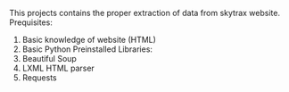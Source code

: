 This projects contains the proper extraction of data from skytrax website.
Prequisites:
1. Basic knowledge of website (HTML)
2. Basic Python
Preinstalled Libraries:
1. Beautiful Soup
2. LXML HTML parser
3. Requests
